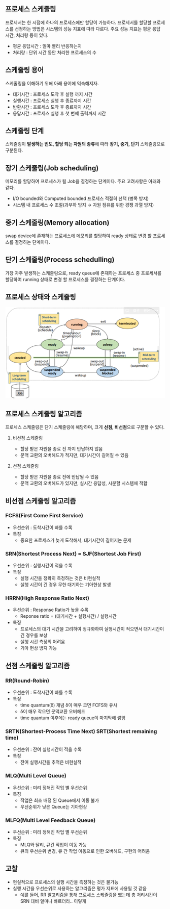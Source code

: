 ## 프로세스 스케줄링

프로세서는 한 시점에 하나의 프로세스에만 할당이 가능하다. 프로세서를 할당할 프로세스를 선정하는 방법은 시스템의 성능 지표에 따라 다르다. 주요 성능 지표는 평균 응답 시간, 처리량 등이 있다.

- 평균 응답시간 : 얼마 빨리 반응하는지
- 처리량 : 단위 시간 동안 처리한 프로세스의 수

## 스케줄링 용어

스케줄링을 이해하기 위해 아래 용어에 익숙해지자.

- 대기시간 : 프로세스 도착 후 실행 까지 시간
- 실행시간 : 프로세스 실행 후 종료까지 시간
- 반환시간 : 프로세스 도착 후 종료까지 시간
- 응답시간 : 프로세스 실행 후 첫 번쨰 출력까지 시간

## 스케줄링 단계

스케줄링이 **발생하는 빈도, 할당 되는 자원의 종류**에 따라 **장기, 중기, 단기** 스케줄링으로 구분된다.

## 장기 스케줄링(Job scheduling)

메모리를 할당하여 프로세스가 될 Job을 결정하는 단계이다. 주요 고려사항은 아래와 같다.

- I/O bounded와 Computed bounded 프로세스 적절히 선택 (병목 방지)
- 시스템 내 프로세스 수 조절(과부하 방지 → 자원 점유를 위한 경쟁 과열 방지)

## 중기 스케줄링(Memory allocation)

swap device에 존재하는 프로세스에 메모리를 할당하여 ready 상태로 변경 할 프로세스를 결정하는 단계이다.

## 단기 스케줄링(Process schedulling)

가장 자주 발생하는 스케줄링으로, ready queue에 존재하는 프로세스 중 프로세서를 할당하여 running 상태로 변경 할 프로세스를 결정하는 단계이다.

## 프로세스 상태와 스케줄링

![Untitled](process-scheduling.png)

## 프로세스 스케줄링 알고리즘

프로세스 스케줄링은 단기 스케줄링에 해당하며, 크게 **선점, 비선점**으로 구분할 수 있다.

1. 비선점 스케줄링
   - 할당 받은 자원을 종료 전 까지 반납하지 않음
   - 문맥 교환의 오버헤드가 적지만, 대기시간이 길어질 수 있음

2. 선점 스케줄링
   - 할당 받은 자원을 종료 전에 반납될 수 있음
   - 문맥 교환의 오버헤드가 있지만, 실시간 응답성, 시분할 시스템에 적합

## 비선점 스케줄링 알고리즘

### FCFS(First Come First Service) 
- 우선순위 : 도착시간이 빠를 수록
- 특징
  - 중요한 프로세스가 늦게 도착해서, 대기시간이 길어지는 문제 
  

### SRN(Shortest Process Next) = SJF(Shortest Job First)
- 우선순위 : 실행시간이 적을 수록
- 특징
  - 실행 시간을 정확히 측정하는 것은 비현실적 
  - 실행 시간이 긴 경우 무한 대기하는 기아현상 발생 

### HRRN(High Response Ratio Next)
- 우선순위 : Response Ratio가 높을 수록
  - Reponse ratio = (대기시간 + 실행시간) / 실행시간
- 특징
  - 프로세스의 대기 시간을 고려하여 정규화하여 실행시간이 적으면서 대기시간이 긴 경우를 보상 
  - 실행 시간 측정의 어려움 
  - 기아 현상 방지 가능


## 선점 스케줄링 알고리즘

### RR(Round-Robin) 
- 우선순위 : 도착시간이 빠를 수록
- 특징
  - time quantum(δ) 개념 δ이 매우 크면 FCFS와 유사 
  - δ이 매우 작으면 문맥교환 오버헤드 
  - time quantum 이후에는 ready queue이 마지막에 쌓임

### SRTN(Shortest-Process Time Next) SRT(Shortest remaining time)
- 우선순위 : 잔여 실행시간이 적을 수록
- 특징
  - 잔여 실행시간을 추적은 비현실적


### MLQ(Multi Level Queue)
- 우선순위 : 미리 정해진 작업 별 우선순위
- 특징
  - 작업은 최초 배정 된 Queue에서 이동 불가
  - 우선순위가 낮은 Queue는 기아현상

### MLFQ(Multi Level Feedback Queue)
- 우선순위 : 미리 정해진 작업 별 우선순위
- 특징
  - MLQ와 달리, 큐간 작업이 이동 가능
  - 큐의 우선순위 변경, 큐 간 작업 이동으로 인한 오버헤드, 구현의 어려움

## 고찰
- 현실적으로 프로세스의 실행 시간을 측정하는 것은 불가능
- 실행 시간을 우선순위로 사용하는 알고리즘은 평가 지표에 사용될 것 같음
    - 예를 들어, RR 알고리즘을 통해 프로세스 스케줄링을 했는데 총 처리시간이 SRN 대비 얼마나 빠르더라.. 이렇게